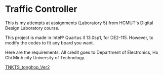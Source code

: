 # Traffic Controller
This is my attempts at assignments (Laboratory 5) from HCMUT's Digital Design Laboratory course. 


This project is made in Intel® Quartus II 13.0sp1, for DE2-115. However, to modify the codes to fit any board you want.

Here are the requirements. All credit goes to Department of Electronics, Ho Chi Minh city University of Technology.

[TNKTS_tonghop_Ver2](C:/TNKTS_tonghop_Ver2.pdf)
